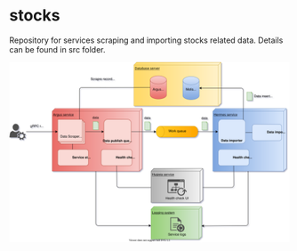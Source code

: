 # stocks
Repository for services scraping and importing stocks related data. Details can be found in src folder.

![Overview](https://github.com/weizhi-luo/stocks/blob/main/doc/images/overview.svg)
